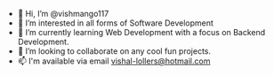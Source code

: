 - 👋 Hi, I’m @vishmango117
- 👀 I’m interested in all forms of Software Development
- 🌱 I’m currently learning Web Development with a focus on Backend Development.
- 💞️ I’m looking to collaborate on any cool fun projects.
- 📫 I'm available via email vishal-lollers@hotmail.com

<!---
vishmango117/vishmango117 is a ✨ special ✨ repository because its `README.md` (this file) appears on your GitHub profile.
You can click the Preview link to take a look at your changes.
--->
